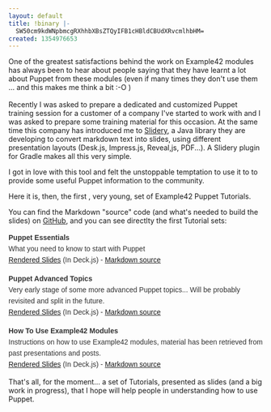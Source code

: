 ```yaml
---
layout: default
title: !binary |-
  SW50cm9kdWNpbmcgRXhhbXBsZTQyIFB1cHBldCBUdXRvcmlhbHM=
created: 1354976653
---
```

<p>One of the greatest satisfactions behind the work on Example42 modules has always been to hear about people saying that they have learnt a lot about Puppet from these modules (even if many times they don't use them ... and this makes me think a bit :-O )<br /><br />Recently I was asked to prepare a dedicated and customized Puppet training session for a customer of a company I've started to work with and I was asked to prepare some training material for this occasion. At the same time this company has introduced me to <a href="https://github.com/aestasit/slidery">Slidery</a>, a Java library they are developing to convert markdown text into slides, using different presentation layouts (Desk.js, Impress.js, Reveal,js, PDF...). A Slidery plugin for Gradle makes all this very simple.</p><p>I got in love with this tool and felt the unstoppable temptation to use it to to provide some useful Puppet information to the community.</p><p>Here it is, then, the first , very young, set of Example42 Puppet Tutorials.</p><p>You can find the Markdown "source" code (and what's needed to build the slides) on <a href="https://github.com/example42/Example42-tutorials" title="Example42 Puppet Tutorials">GitHub</a>, and you can see directlty the first Tutorial sets:</p><p style="margin: 0px 0px 15px; padding: 0px; border: 0px; color: rgb(51, 51, 51); font-family: Helvetica, arial, freesans, clean, sans-serif; font-size: 14px; line-height: 22px;"><strong>Puppet Essentials</strong><br />What you need to know to start with Puppet<br /><a href="http://example42.com/tutorials/build/deck/essentials/">Rendered Slides</a> (In Deck.js) - <a href="https://github.com/example42/Example42-tutorials/tree/master/slides/essentials">Markdown source</a></p>
<p style="margin: 0px 0px 15px; padding: 0px; border: 0px; color: rgb(51, 51, 51); font-family: Helvetica, arial, freesans, clean, sans-serif; font-size: 14px; line-height: 22px;"><strong>Puppet Advanced Topics</strong><br />Very early stage of some more advanced Puppet topics... Will be probably revisited and split in the future.<br /><a href="http://example42.com/tutorials/build/deck/advanced/">Rendered Slides</a> (In Deck.js) - <a href="https://github.com/example42/Example42-tutorials/tree/master/slides/advanced">Markdown source</a></p>
<p style="margin: 0px 0px 15px; padding: 0px; border: 0px; color: rgb(51, 51, 51); font-family: Helvetica, arial, freesans, clean, sans-serif; font-size: 14px; line-height: 22px;"><strong>How To Use Example42 Modules</strong><br />Instructions on how to use Example42 modules, material has been retrieved from past presentations and posts.<br /><a href="http://example42.com/tutorials/build/deck/use42/">Rendered Slides</a> (In Deck.js) - <a href="https://github.com/example42/Example42-tutorials/tree/master/slides/use42">Markdown source</a></p><ul style="margin: 15px 0px; padding-right: 0px; padding-left: 30px; border: 0px; color: rgb(51, 51, 51); font-family: Helvetica, arial, freesans, clean, sans-serif; font-size: 14px; line-height: 22px;"></ul><p>That's all, for the moment... a set of Tutorials, presented as slides (and a big work in progress), that I hope will help people in understanding how to use Puppet.</p>
